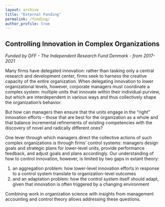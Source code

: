 ```yaml
---
layout: archive
title: "External Funding"
permalink: /funding/
author_profile: true
---
```


## Controlling Innovation in Complex Organizations  
*Funded by DFF - The Independent Research Fund Denmark - from 2017-2021*

Many firms have delegated innovation: rather than tasking only a central research and development center, firms seek to harness the creative capacity of the entire organization. When delegating innovation to lower organizational levels, however, corporate managers must coordinate a complex system: multiple units that innovate within their individual purview, but which are interdependent in various ways and thus collectively shape the organization’s behavior.

But how can managers then ensure that the units engage in the “right” innovation efforts – those that are best for the organization as a whole and that balance incremental refinements of existing competencies with the discovery of novel and radically different ones?

One lever through which managers direct the collective actions of such complex organizations is through firms’ control systems: managers design goals and strategic plans for lower-level units, provide performance feedback, and adjust goals and plans accordingly. Our understanding of how to control innovation, however, is limited by two gaps in extant theory:

1. an aggregation problem: how lower-level innovation efforts in response to a control system translate to organization-level outcomes
2. and an adaptation problem: how the control system itself should adapt, given that innovation is often triggered by a changing environment

Combining work in organization science with insights from management accounting and control theory allows addressing these questions.
